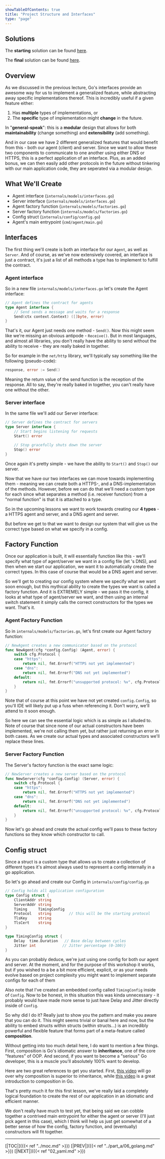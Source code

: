 ```yaml
---
showTableOfContents: true
title: "Project Structure and Interfaces"
type: "page"
---
```

## Solutions
The **starting** solution can be found [here](https://github.com/faanross/workshop_antisyphon_18092025/tree/main/Lesson01_Begin).

The **final** solution can be found [here](https://github.com/faanross/workshop_antisyphon_18092025/tree/main/Lesson01_Done).

## Overview
As we discussed in the previous lecture, Go's interfaces provide an awesome way for us to implement a generalized feature, while abstracting away specific implementations thereof. This is incredibly useful if a given feature either:
1) Has **multiple** types of implementations, or
2) The **specific** type of implementation might **change** in the future.

In "**general-speak**": this is a **modular** design that allows for both **maintainability** (change something) and **extensibility** (add something).

And in our case we have 2 different generalized features that would benefit from this - both our agent (client) and server. Since we want to allow these two components to communicate to one another using either DNS or HTTPS, this is a perfect application of an interface. Plus, as an added bonus, we can then easily add other protocols in the future without tinkering with our main application code,
they are seperated via a modular design.


## What We'll Create
- Agent interface (`internals/models/interfaces.go`)
- Server interface (`internals/models/interfaces.go`)
- Agent factory function (`internals/models/factories.go`)
- Server factory function (`internals/models/factories.go`)
- Config struct (`internals/config/config.go`)
- Agent's main entrypoint (`cmd/agent/main.go`)


## Interfaces

The first thing we'll create is both an interface for our `Agent`, as well as `Server`. And of course, as we've now extensively covered, an interface is just a contract, it's just a list of all methods a type has to implement to fulfill the contract.


### Agent interface

So in a new file `internals/models/interfaces.go` let's create the Agent interface:

```go
// Agent defines the contract for agents
type Agent interface {
	// Send sends a message and waits for a response
	Send(ctx context.Context) ([]byte, error)
}
```

That's it, our Agent just needs one method - `Send()`. Now this might seem like we're missing an obvious antipode - `Receive()`. But in most languages, and almost all libraries, you don't really have the ability to send without the ability to receive - they are really baked in together.

So for example in the `net/http` library, we'll typically say something like the following (pseudo-code):

```go
response, error := Send()
```

Meaning the return value of the send function is the reception of the response. All to say, they're really baked in together, you can't really have one without the other.


### Server interface

In the same file we'll add our Server interface:

```go
// Server defines the contract for servers
type Server interface {
	// Start begins listening for requests
	Start() error

	// Stop gracefully shuts down the server
	Stop() error
}
```

Once again it's pretty simple - we have the ability to `Start()` and `Stop()` our server.


Now that we have our two interfaces we can move towards implementing them - meaning we can create both a HTTPS-, and a DNS-implementation of the methods. However, before we can do that we'll need a custom type for each since what separates a method (i.e. receiver function) from a "normal function" is that it is attached to a type.

So in the upcoming lessons we want to work towards creating our **4 types** - a HTTPS agent and server, and a DNS agent and server.

But before we get to that we want to design our system that will give us the correct type based on what we specify in a config.


## Factory Function

Once our application is built, it will essentially function like this - we'll specify what type of agent/server we want in a config file (let 's DNS), and then when we start our application, we want it to automatically create the correct types. In this case of course that would be a DNS agent and server.

So we'll get to creating our config system where we specify what we want soon enough, but this mythical ability to create the types we want is called a factory function. And it is EXTREMELY simple - we pass it the config, it looks at what type of agent/server we want, and then using an internal switch statement it simply calls the correct constructors for the types we want. That's it.

### Agent Factory Function

So in `internals/models/factories.go`, let's first create our Agent factory function:

```go
// NewAgent creates a new communicator based on the protocol
func NewAgent(cfg *config.Config) (Agent, error) {
	switch cfg.Protocol {
	case "https":
		return nil, fmt.Errorf("HTTPS not yet implemented")
	case "dns":
		return nil, fmt.Errorf("DNS not yet implemented")
	default:
		return nil, fmt.Errorf("unsupported protocol: %v", cfg.Protocol)
	}
}
```

Note that of course at this point we have not yet created `config.Config`, so you'll IDE will likely put up a fuss when referencing it. Don't worry, we'll attend to it soon enough.

So here we can see the essential logic which is as simple as I alluded to. Note of course that since none of our actual constructors have been implemented, we're not calling them yet, but rather just returning an error in both cases. As we create our actual types and associated constructors we'll replace these lines.


### Server Factory Function

The Server's factory function is the exact same logic:

```go
// NewServer creates a new server based on the protocol
func NewServer(cfg *config.Config) (Server, error) {
	switch cfg.Protocol {
	case "https":
		return nil, fmt.Errorf("HTTPS not yet implemented")
	case "dns":
		return nil, fmt.Errorf("DNS not yet implemented")
	default:
		return nil, fmt.Errorf("unsupported protocol: %v", cfg.Protocol)
	}
}
```


Now let's go ahead and create the actual config we'll pass to these factory functions so they know which constructor to call.


## Config struct

Since a struct is a custom type that allows us to create a collection of different types it's almost always used to represent a config internally in a go application.

So let's go ahead and create our Config in `internals/config/config.go`

```go
// Config holds all application configuration
type Config struct {
	ClientAddr string       
	ServerAddr string       
	Timing     TimingConfig 
	Protocol   string        // this will be the starting protocol
	TlsKey     string       
	TlsCert    string       
}

type TimingConfig struct {
	Delay  time.Duration   // Base delay between cycles
	Jitter int            // Jitter percentage (0-100)}
}
```


As you can probably deduce, we're just using one config for both our agent and server. At the moment, and for the purpose of this workshop it works, but if you wished to a be a bit more efficient, explicit, or as your needs evolve based on project complexity you might want to implement separate configs for each of them

Also note that I've created an embedded config called `TimingConfig` inside of `Config`. Now to be honest, in this situation this was kinda unnecessary - it probably would have made more sense to just have Delay and Jitter directly inside of `Config`.

So why did I do it? Really just to show you the pattern and make you aware that you can do it. This might seems trivial or banal here and now, but the ability to embed structs within structs (within structs...) is an incredibly powerful and flexible feature that forms part of a meta-feature called **composition**.

Without getting into too much detail here, I do want to mention a few things. First, composition is Go's idiomatic answer to **inheritance**, one of the core "features" of OOP. And second, if you want to become a "serious" Go developer, this is a muscle you'll absolutely 100% want to develop.

Here are two great references to get you started. First, [this video](https://www.youtube.com/watch?v=hxGOiiR9ZKg) will go over why composition is superior to inheritance, while [this video](https://www.youtube.com/watch?v=kgCYq3EGoyE) is a great introduction to composition in Go.

That's pretty much it for this first lesson, we've really laid a completely logical foundation to create the rest of our application in an idiomatic and efficient manner.

We don't really have much to test yet, that being said we can cobble together a contrived main entrypoint for either the agent or server (I'll just pick agent in this case), which I think will help us just get somewhat of a better sense of how the config, factory function, and (eventually) constructors will fit together.







___
[|TOC|]({{< ref "../moc.md" >}})
[|PREV|]({{< ref "../part_a/06_golang.md" >}})
[|NEXT|]({{< ref "02_yaml.md" >}})